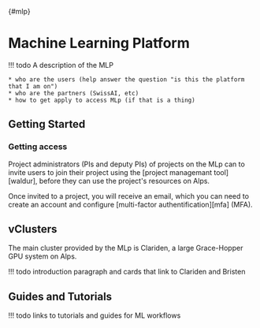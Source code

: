 [](){#mlp}
# Machine Learning Platform

!!! todo
    A description of the MLP

    * who are the users (help answer the question "is this the platform that I am on")
    * who are the partners (SwissAI, etc)
    * how to get apply to access MLp (if that is a thing)

## Getting Started

### Getting access

Project administrators (PIs and deputy PIs) of projects on the MLp can to invite users to join their project using the [project managemant tool][waldur], before they can use the project's resources on Alps.

Once invited to a project, you will receive an email, which you can need to create an account and configure [multi-factor authentification][mfa] (MFA).

## vClusters

The main cluster provided by the MLp is Clariden, a large Grace-Hopper GPU system on Alps.

!!! todo
    introduction paragraph and cards that link to Clariden and Bristen

## Guides and Tutorials

!!! todo
    links to tutorials and guides for ML workflows
